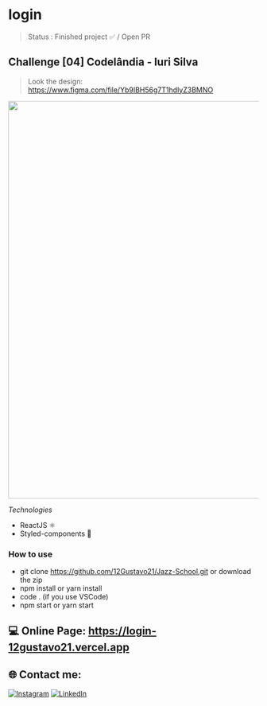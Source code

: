 # login

> Status : Finished project ✅ / Open PR

## Challenge [04] Codelândia - Iuri Silva
>Look the design: https://www.figma.com/file/Yb9IBH56g7T1hdIyZ3BMNO

<img width ='800px' src ='./src/assets/gif/Recording.gif' />

*Technologies*

+ ReactJS ⚛️
+ Styled-components 💅

### How to use
 
- git clone https://github.com/12Gustavo21/Jazz-School.git or download the zip
- npm install or yarn install
- code . (if you use VSCode)
- npm start or yarn start
 
 ## 💻 Online Page: https://login-12gustavo21.vercel.app

## 🌐 Contact me:
[![Instagram](https://img.shields.io/badge/Instagram-%23E4405F.svg?logo=Instagram&logoColor=white)](https://instagram.com/gualmda) [![LinkedIn](https://img.shields.io/badge/LinkedIn-%230077B5.svg?logo=linkedin&logoColor=white)](https://linkedin.com/in/12gustavo21)
